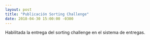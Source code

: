 ```yaml
---
layout: post
title: "Publicación Sorting Challenge"
date: 2018-04-30 15:00:00 -0300
---
```


Habilitada la entrega del sorting challenge en el sistema de entregas. 
